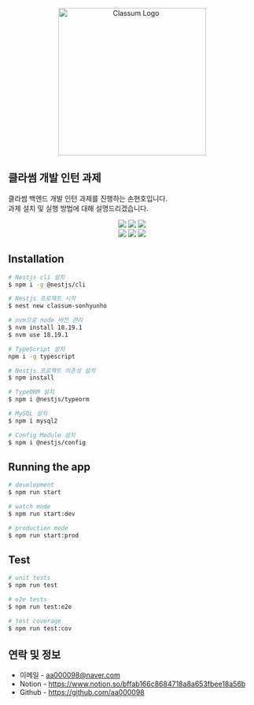 <p align="center">
  <img src="https://www.classum.com/images/Logo-type.png" width="300" alt="Classum Logo" /></a>
</p>

## 클라썸 개발 인턴 과제
클라썸 백엔드 개발 인턴 과제를 진행하는 손현호입니다.<br>과제 설치 및 실행 방법에 대해 설명드리겠습니다.

<p align="center">
<img src="https://img.shields.io/badge/npm-v10.2.4-grey?logo=npm&logoColor=white&style=flat&labelColor=darkred">
<img src = "https://img.shields.io/badge/Nestjs-v10.2.1-grey?style=flat&logo=Nestjs&labelColor=e0234e">
<img src = "https://img.shields.io/badge/Node.js-v18.19.1-grey?style=flat&logo=Node.js&logoColor=white&labelColor=339933">
<br>
<img src = "https://img.shields.io/badge/TypeScript-v5.3.3-grey?style=flat&logo=typescript&logoColor=white&labelColor=3178C6">
<img src = "https://img.shields.io/badge/TypeORM-v10.0.2-grey?style=flat&logo=TypeORM&logoColor=white&labelColor=fe0902">
<img src = "https://img.shields.io/badge/MySQL-v8.0.36-grey?style=flat&logo=mysql&logoColor=white&labelColor=015a85">
</p>

## Installation

```bash
# Nestjs cli 설치
$ npm i -g @nestjs/cli

# Nestjs 프로젝트 시작
$ nest new classum-sonhyunho

# nvm으로 node 버전 관리 
$ nvm install 18.19.1
$ nvm use 18.19.1

# TypeScript 설치
npm i -g typescript

# Nestjs 프로젝트 의존성 설치
$ npm install

# TypeORM 설치
$ npm i @nestjs/typeorm

# MySQL 설치
$ npm i mysql2

# Config Module 설치
$ npm i @nestjs/config
```

## Running the app

```bash
# development
$ npm run start

# watch mode
$ npm run start:dev

# production mode
$ npm run start:prod
```

## Test

```bash
# unit tests
$ npm run test

# e2e tests
$ npm run test:e2e

# test coverage
$ npm run test:cov
```


## 연락 및 정보

- 이메일 - aa000098@naver.com
- Notion - https://www.notion.so/bffab166c8684718a8a653fbee18a56b
- Github - https://github.com/aa000098
